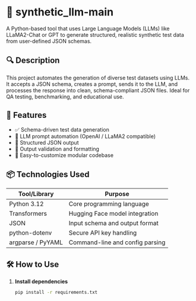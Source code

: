 # 🧠 synthetic_llm-main

A Python-based tool that uses Large Language Models (LLMs) like LLaMA2-Chat or GPT to generate structured, realistic synthetic test data from user-defined JSON schemas.

## 🔍 Description

This project automates the generation of diverse test datasets using LLMs. It accepts a JSON schema, creates a prompt, sends it to the LLM, and processes the response into clean, schema-compliant JSON files. Ideal for QA testing, benchmarking, and educational use.

## 🚀 Features

- ✅ Schema-driven test data generation
- 🤖 LLM prompt automation (OpenAI / LLaMA2 compatible)
- 🧾 Structured JSON output
- 🧹 Output validation and formatting
- 🔁 Easy-to-customize modular codebase

## 📦 Technologies Used

| Tool/Library         | Purpose                                |
|----------------------|----------------------------------------|
| Python 3.12          | Core programming language              |
| Transformers         | Hugging Face model integration         |
| JSON                 | Input schema and output format         |
| python-dotenv        | Secure API key handling                |
| argparse / PyYAML    | Command-line and config parsing        |

## 🛠️ How to Use

1. **Install dependencies**
   ```bash
   pip install -r requirements.txt
